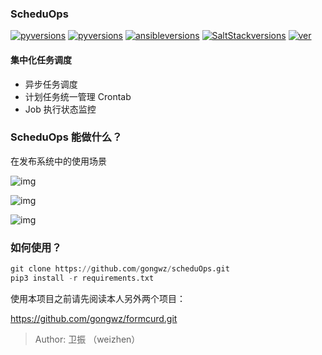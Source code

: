 ### ScheduOps

[![pyversions](https://img.shields.io/badge/Python-3.6,3.7-blue.svg)]()
[![pyversions](https://img.shields.io/badge/Django-2.0,2.1-green.svg)]()
[![ansibleversions](https://img.shields.io/badge/Ansible-2.4-red.svg)]()
[![SaltStackversions](https://img.shields.io/badge/SaltStack-2.4-red.svg)]()
[![ver](https://img.shields.io/badge/release-v1.1-yellow.svg)]()

#### 集中化任务调度
- 异步任务调度  
- 计划任务统一管理 Crontab
- Job 执行状态监控   


### ScheduOps 能做什么？

在发布系统中的使用场景

![img](https://wx1.sinaimg.cn/mw1024/006zTkUSgy1g8iligj2y5j31es0k8dm7.jpg)

![img](https://wx3.sinaimg.cn/mw1024/006zTkUSgy1g8ilig2hsij31kc0swdjs.jpg)

![img](https://wx4.sinaimg.cn/mw1024/006zTkUSgy1g8iligj289j31k60tudks.jpg)


### 如何使用？

```python
git clone https://github.com/gongwz/scheduOps.git
pip3 install -r requirements.txt
```

使用本项目之前请先阅读本人另外两个项目：

https://github.com/gongwz/formcurd.git  


>Author: 卫振 （weizhen）  
